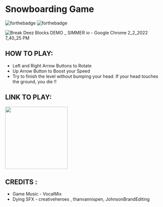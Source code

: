 # Snowboarding Game

![forthebadge](https://user-images.githubusercontent.com/86726474/152202421-3ee4053f-656c-4780-80c7-aad92f15223b.svg)
![forthebadge](https://forthebadge.com/images/badges/made-with-c-sharp.svg)

![Break Deez Blocks DEMO _ SIMMER io - Google Chrome 2_2_2022 7_40_25 PM](https://user-images.githubusercontent.com/86726474/152204116-6a9e341e-70a3-45b2-b1b6-07562c10a3b4.png)

## HOW TO PLAY:

* Left and Right Arrow Buttons to Rotate
* Up Arrow Button to Boost your Speed
* Try to finish the level without bumping your head. If your head touches the ground, you die !!

## LINK TO PLAY:

[<img src="https://cms.simmer.io/content/images/2019/08/simmer-badge-super-high-resolution-2.png" width=200px>](https://simmer.io/@bartu/lord-of-the-winter)

## CREDITS :

* Game Music - VocalMix
* Dying SFX - creativeheroes , thanvannispen, JohnsonBrandEditing
